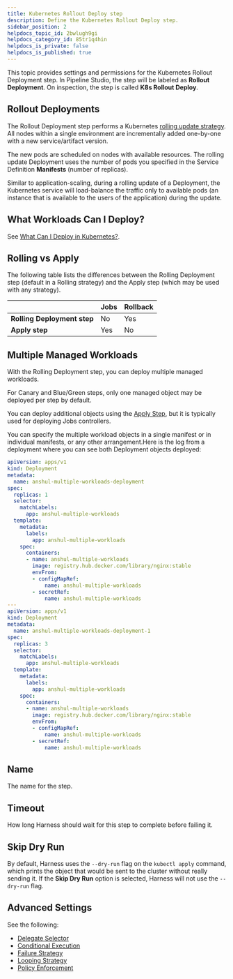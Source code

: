 ```yaml
---
title: Kubernetes Rollout Deploy step
description: Define the Kubernetes Rollout Deploy step.
sidebar_position: 2
helpdocs_topic_id: 2bwlugh9gi
helpdocs_category_id: 85tr1q4hin
helpdocs_is_private: false
helpdocs_is_published: true
---
```


This topic provides settings and permissions for the Kubernetes Rollout Deployment step. In Pipeline Studio, the step will be labeled as **Rollout Deployment**. On inspection, the step is called **K8s Rollout Deploy**. 

## Rollout Deployments

The Rollout Deployment step performs a Kubernetes [rolling update strategy](/docs/continuous-delivery/manage-deployments/deployment-concepts#rolling-deployment). All nodes within a single environment are incrementally added one-by-one with a new service/artifact version.

The new pods are scheduled on nodes with available resources. The rolling update Deployment uses the number of pods you specified in the Service Definition **Manifests** (number of replicas).

Similar to application-scaling, during a rolling update of a Deployment, the Kubernetes service will load-balance the traffic only to available pods (an instance that is available to the users of the application) during the update.

## What Workloads Can I Deploy?

See [What Can I Deploy in Kubernetes?](/docs/continuous-delivery/deploy-srv-diff-platforms/kubernetes/cd-k8s-ref/what-can-i-deploy-in-kubernetes).

## Rolling vs Apply

The following table lists the differences between the Rolling Deployment step (default in a Rolling strategy) and the Apply step (which may be used with any strategy).



|  | **Jobs** | **Rollback** |
| --- | --- | --- |
| **Rolling Deployment step** | No | Yes |
| **Apply step** | Yes | No |

## Multiple Managed Workloads

With the Rolling Deployment step, you can deploy multiple managed workloads.

For Canary and Blue/Green steps, only one managed object may be deployed per step by default.

You can deploy additional objects using the [Apply Step](/docs/continuous-delivery/deploy-srv-diff-platforms/kubernetes/kubernetes-executions/deploy-manifests-using-apply-step), but it is typically used for deploying Jobs controllers.

You can specify the multiple workload objects in a single manifest or in individual manifests, or any other arrangement.Here is the log from a deployment where you can see both Deployment objects deployed:


```yaml
apiVersion: apps/v1  
kind: Deployment  
metadata:  
  name: anshul-multiple-workloads-deployment  
spec:  
  replicas: 1  
  selector:  
    matchLabels:  
      app: anshul-multiple-workloads  
  template:  
    metadata:  
      labels:  
        app: anshul-multiple-workloads  
    spec:  
      containers:  
      - name: anshul-multiple-workloads  
        image: registry.hub.docker.com/library/nginx:stable  
        envFrom:  
        - configMapRef:  
            name: anshul-multiple-workloads  
        - secretRef:  
            name: anshul-multiple-workloads  
---  
apiVersion: apps/v1  
kind: Deployment  
metadata:  
  name: anshul-multiple-workloads-deployment-1  
spec:  
  replicas: 3  
  selector:  
    matchLabels:  
      app: anshul-multiple-workloads  
  template:  
    metadata:  
      labels:  
        app: anshul-multiple-workloads  
    spec:  
      containers:  
      - name: anshul-multiple-workloads  
        image: registry.hub.docker.com/library/nginx:stable  
        envFrom:  
        - configMapRef:  
            name: anshul-multiple-workloads  
        - secretRef:  
            name: anshul-multiple-workloads
```
## Name

The name for the step.

## Timeout

How long Harness should wait for this step to complete before failing it.

## Skip Dry Run

By default, Harness uses the `--dry-run` flag on the `kubectl apply` command, which prints the object that would be sent to the cluster without really sending it. If the **Skip Dry Run** option is selected, Harness will not use the `--dry-run` flag.

## Advanced Settings

See the following:

* [Delegate Selector](/docs/platform/delegates/manage-delegates/select-delegates-with-selectors)
* [Conditional Execution](/docs/platform/pipelines/step-skip-condition-settings)
* [Failure Strategy](/docs/platform/pipelines/failure-handling/define-a-failure-strategy-on-stages-and-steps)
* [Looping Strategy](/docs/platform/pipelines/looping-strategies/looping-strategies-matrix-repeat-and-parallelism)
* [Policy Enforcement](/docs/platform/governance/policy-as-code/harness-governance-overview)

